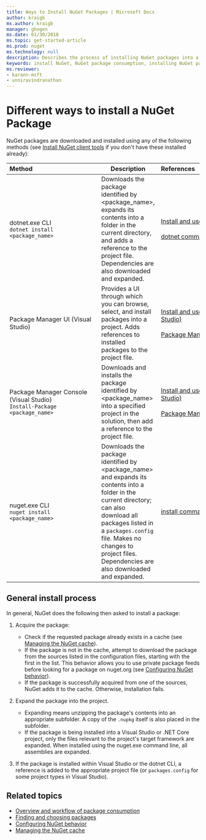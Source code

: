 ```yaml
---
title: Ways to Install NuGet Packages | Microsoft Docs
author: kraigb
ms.author: kraigb
manager: ghogen
ms.date: 01/30/2018
ms.topic: get-started-article
ms.prod: nuget
ms.technology: null
description: Describes the process of installing NuGet packages into a project, including what happens on disk and to applicable project files.
keywords: install NuGet, NuGet package consumption, installing NuGet packages, NuGet package references
ms.reviewer:
- karann-msft
- unniravindranathan
---
```


# Different ways to install a NuGet Package

NuGet packages are downloaded and installed using any of the following methods (see [Install NuGet client tools](../install-nuget-client-tools.md) if you don't have these installed already):

| Method&nbsp;&nbsp;&nbsp;&nbsp;&nbsp;&nbsp;&nbsp;&nbsp;&nbsp;&nbsp;&nbsp;&nbsp;&nbsp;&nbsp;&nbsp;&nbsp;&nbsp;&nbsp;&nbsp;&nbsp;&nbsp;&nbsp;&nbsp;&nbsp;&nbsp;&nbsp;&nbsp;&nbsp;&nbsp;&nbsp;&nbsp;&nbsp;&nbsp;&nbsp;&nbsp;&nbsp;&nbsp;&nbsp; | Description | References&nbsp;&nbsp;&nbsp;&nbsp;&nbsp;&nbsp;&nbsp;&nbsp;&nbsp;&nbsp;&nbsp;&nbsp;&nbsp;&nbsp;&nbsp;&nbsp;&nbsp;&nbsp;&nbsp;&nbsp;&nbsp;&nbsp;&nbsp;&nbsp;&nbsp;&nbsp;&nbsp;&nbsp;&nbsp;&nbsp;&nbsp;&nbsp;&nbsp;&nbsp;&nbsp;&nbsp;&nbsp;&nbsp;&nbsp;&nbsp;&nbsp;&nbsp;&nbsp;&nbsp;&nbsp;&nbsp;&nbsp;&nbsp;&nbsp; |
| --- | --- | --- |
| dotnet.exe CLI<br/>`dotnet install <package_name>` | Downloads the package identified by \<package_name\>, expands its contents into a folder in the current directory, and adds a reference to the project file. Dependencies are also downloaded and expanded. | [Install and use a package (dotnet CLI)](../quickstart/install-and-use-a-package-using-the-dotnet-cli.md)<br/><br/>[dotnet commands](../tools/dotnet-commands.md) |
| Package Manager UI (Visual Studio) | Provides a UI through which you can browse, select, and install packages into a project. Adds references to installed packages to the project file. | [Install and use a package (Visual Studio)](../quickstart/install-and-use-a-package-in-visual-studio.md)<br/><br/>[Package Manager UI reference](../tools/package-manager-ui.md) |
| Package Manager Console (Visual Studio)<br/>`Install-Package <package_name>` | Downloads and installs the package identified by \<package_name\> into a specified project in the solution, then add a reference to the project file. | [Install and use a package (Visual Studio)](../quickstart/install-and-use-a-package-in-visual-studio.md)<br/><br/>[Package Manager Console guide](../tools/package-manager-console.md)  |
| nuget.exe CLI<br/>`nuget install <package_name>` | Downloads the package identified by \<package_name\> and expands its contents into a folder in the current directory; can also download all packages listed in a `packages.config` file. Makes no changes to project files. Dependencies are also downloaded and expanded. | [install command](../tools/cli-ref-install.md) |

## General install process

In general, NuGet does the following then asked to install a package:

1. Acquire the package:
    - Check if the requested package already exists in a cache (see [Managing the NuGet cache](managing-the-nuget-cache.md)).
    - If the package is not in the cache, attempt to download the package from the sources listed in the configuration files, starting with the first in the list. This behavior allows you to use private package feeds before looking for a package on nuget.org (see [Configuring NuGet behavior](configuring-nuget-behavior.md)).
    - If the package is successfully acquired from one of the sources, NuGet adds it to the cache. Otherwise, installation fails.

1. Expand the package into the project.
    - Expanding means unzipping the package's contents into an appropriate subfolder. A copy of the `.nupkg` itself is also placed in the subfolder.
    - If the package is being installed into a Visual Studio or .NET Core project, only the files relevant to the project's target framework are expanded. When installed using the nuget.exe command line, all assemblies are expanded.

1. If the package is installed within Visual Studio or the dotnet CLI, a reference is added to the appropriate project file (or `packages.config` for some project types in Visual Studio).

## Related topics

- [Overview and workflow of package consumption](../consume-packages/overview-and-workflow.md)
- [Finding and choosing packages](../consume-packages/finding-and-choosing-packages.md)
- [Configuring NuGet behavior](../consume-packages/configuring-nuget-behavior.md)
- [Managing the NuGet cache](managing-the-nuget-cache.md)
